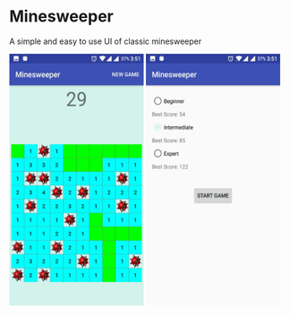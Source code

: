 # Minesweeper
A simple and easy to use UI of classic minesweeper

<img src="https://github.com/nishantsingh1814/Minesweeper/blob/master/WhatsApp%20Image%202017-03-22%20at%203.54.05%20PM%20(1).jpeg" height="450" width="240">

<img src="https://github.com/nishantsingh1814/Minesweeper/blob/master/WhatsApp%20Image%202017-03-22%20at%203.54.05%20PM%20(2).jpeg" height="450" width="240">
